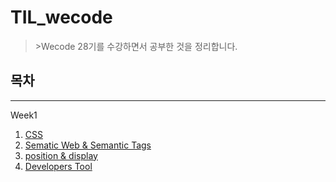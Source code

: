 # TIL_wecode

> \>Wecode 28기를 수강하면서 공부한 것을 정리합니다.

## 목차

------

Week1

1. [CSS](./Week1/CSS.md)
1. [Sematic Web & Semantic Tags](./Week1/Semantic_Web_Semantic_Tags.md)
1. [position & display](./Week1/position_dislay.md)
1. [Developers Tool](./Week1/Developers_Tool.md)